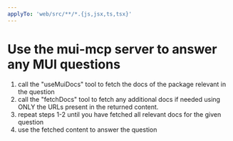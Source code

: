 ```yaml
---
applyTo: 'web/src/**/*.{js,jsx,ts,tsx}'
---
```


# Use the mui-mcp server to answer any MUI questions

1. call the "useMuiDocs" tool to fetch the docs of the package relevant in the question
2. call the "fetchDocs" tool to fetch any additional docs if needed using ONLY the URLs
   present in the returned content.
3. repeat steps 1-2 until you have fetched all relevant docs for the given question
4. use the fetched content to answer the question
